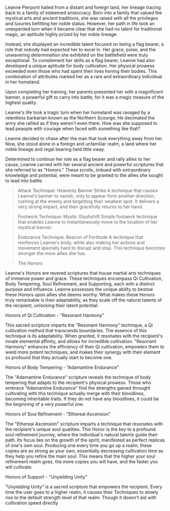 Leanne Pierpont hailed from a distant and foreign land, her lineage tracing back to a family of esteemed aristocracy. Born into a family that valued the mystical arts and ancient traditions, she was raised with all the privileges and luxuries befitting her noble status. However, her path in life took an unexpected turn when it became clear that she had no talent for traditional magic, an aptitude highly prized by her noble lineage.

Instead, she displayed an incredible talent focused on being a flag bearer, a role that nobody had expected her to excel in. Her grace, poise, and the unwavering determination she exhibited on the battlefield were truly exceptional. To complement her skills as a flag bearer, Leanne had also developed a unique aptitude for body cultivation. Her physical prowess exceeded even those who had spent their lives honing their bodies. This combination of attributes marked her as a rare and extraordinary individual in her homeland.

Upon completing her training, her parents presented her with a magnificent banner, a powerful gift to carry into battle, for it was a magic treasure of the highest quality.

Leanne's life took a tragic turn when her homeland was ravaged by a relentless barbarian known as the Northern Scourge. He decimated the army she rallied as if they weren't even there. How was she supposed to lead peaople with courage when faced with something like that?

Leanne decided to chase after the man that took everything away from her. Now, she stood alone in a foreign and unfamiliar realm, a land where her noble lineage and regal bearing held little sway.

Determined to continue her role as a flag bearer and rally allies to her cause, Leanne carried with her several ancient and powerful scriptures that she referred to as "Honors." These scrolls, imbued with extraordinary knowledge and potential, were meant to be granted to the allies she sought to lead into battle.

>Attack Technique: Heavenly Banner Strike
A technique that causes Leanne's banner to vanish, only to appear form another direction, rushing at the enemy and targetting their weakest spot. It delivers a very strong impact, and then gracefully returns to her hand.

>Footwork Technique: Mystic Glyphshift
Simple footwork technique that enables Leanne to instantaneously move to the location of her mystical banner.

>Endurance Technique: Beacon of Fortitude
A technique that reinforces Leanne's body, while also making her actions and movement specially hard to disrupt and stop. This technique beocmes stronger the more allies she has.

>The Honors

Leanne's Honors are revered scriptures that house martial arts techniques of immense power and grace. These techniques encompass Qi Cultivation, Body Tempering, Soul Refinement, and Supporting, each with a distinct purpose and influence. Leanne possesses the unique ability to bestow these Honors upon allies she deems worthy. What makes these Honors truly remarkable is their adaptability, as they scale off the natural talents of the recipient, unlocking their latent potential.

Honors of Qi Cultivation - "Resonant Harmony"

This sacred scripture imparts the "Resonant Harmony" technique, a Qi cultivation method that transcends boundaries. The essence of this technique is its adaptability. When granted, it resonates with the recipient's innate elemental affinity, and allows for incredible cultivation.
"Resonant Harmony" enhances the efficiency of their Qi cultivation, empowers them to wield more potent techniques, and makes their synergy with their element so profound that they actually start to become one.

Honors of Body Tempering - "Adamantine Endurance"

The "Adamantine Endurance" scripture reveals the technique of body tempering that adapts to the recipient's physical prowess.
Those who embrace "Adamantine Endurance" find the strengths gained throught cultivating with this technique actually merge with their bloodlines, becoming inheritable traits. If they do not have any bloodlines, it could be the beginning of a very powerful one.

Honors of Soul Refinement - "Ethereal Ascension"

The "Ethereal Ascension" scripture imparts a technique that resonates with the recipient's unique soul qualities. This Honor is the key to a profound soul refinement journey, where the individual's natural talents guide their path.
Its focus lies on the growth of the spirit, manifested as perfect replicas of one's own soul. Producing one every time you go up a realm, these copies are as strong as your own, essentially decreasing cultivation time as they help you refine the main soul. This means that the higher your soul refinement realm goes, the more copies you will have, and the faster you will cultivate.

Honors of Support - "Unyielding Unity"

"Unyielding Unity" is a sacred scripture that empowers the recipient. Every time the user goes to a higher realm, it causes their Techniques to slowly rise to the default strength level of that realm. Though it doesn't aid with cultivation speed directly